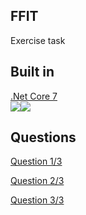 ## FFIT

Exercise task

## Built in

[.Net Core 7](https://dotnet.microsoft.com/en-us/download/dotnet/7.0)  
![](https://33333.cdn.cke-cs.com/kSW7V9NHUXugvhoQeFaf/images/f3c7488df2447fc2ae0f1bc78a761441a3705fb59cc9131b.png)![](https://33333.cdn.cke-cs.com/kSW7V9NHUXugvhoQeFaf/images/995e6141e80a7f7a6432f3dc44192f9106068252f20a71da.png)

## **Questions**

[Question 1/3](https://github.com/moferr/FFIT/blob/master/FFIT.Service/String/StringService.cs)

[Question 2/3](https://github.com/moferr/FFIT/blob/master/FFIT.Service/MarkdownParser/MarkdownParser.cs)

[Question 3/3](https://github.com/moferr/FFIT/blob/master/Question3/Question3.md)
